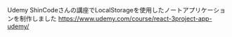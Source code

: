 Udemy ShinCodeさんの講座でLocalStorageを使用したノートアプリケーションを制作しました
<https://www.udemy.com/course/react-3project-app-udemy/>